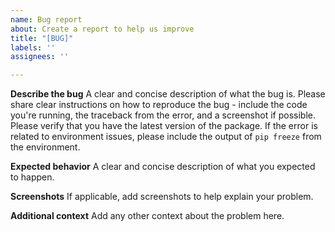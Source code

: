 ```yaml
---
name: Bug report
about: Create a report to help us improve
title: "[BUG]"
labels: ''
assignees: ''

---
```


**Describe the bug**
A clear and concise description of what the bug is.
Please share clear instructions on how to reproduce the bug - include the code you're running, the traceback from the error, and a screenshot if possible.
Please verify that you have the latest version of the package.
If the error is related to environment issues, please include the output of `pip freeze` from the environment.

**Expected behavior**
A clear and concise description of what you expected to happen.

**Screenshots**
If applicable, add screenshots to help explain your problem.



**Additional context**
Add any other context about the problem here.

